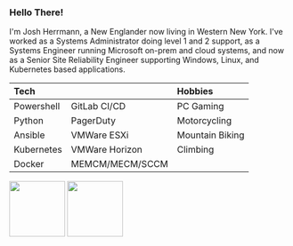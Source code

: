 ### Hello There!

I'm Josh Herrmann, a New Englander now living in Western New York. I've worked as a Systems Administrator doing level 1 and 2 support, as a Systems Engineer running Microsoft on-prem and cloud systems, and now as a Senior Site Reliability Engineer supporting Windows, Linux, and Kubernetes based applications.

| Tech       |                 | Hobbies         |
| :--------- | :-------------- | :-------------- |
| Powershell | GitLab CI/CD    | PC Gaming       |
| Python     | PagerDuty       | Motorcycling    |
| Ansible    | VMWare ESXi     | Mountain Biking |
| Kubernetes | VMWare Horizon  | Climbing        |
| Docker     | MEMCM/MECM/SCCM |                 |

<a href="https://api.badgr.io/public/assertions/Nxasjk6fSUqRY7ooJWur0g?identity__email=jdvh1292%40gmail.com"><img width="100px" height="100px" src="https://api.badgr.io/public/assertions/Nxasjk6fSUqRY7ooJWur0g/image"></a>
<a href="https://api.badgr.io/public/assertions/QkG3OReFR3W5Iqiy0bdftg?identity__email=jdvh1292%40gmail.com"><img width="100px" height="100px" src="https://api.badgr.io/public/assertions/QkG3OReFR3W5Iqiy0bdftg/image"></a>

